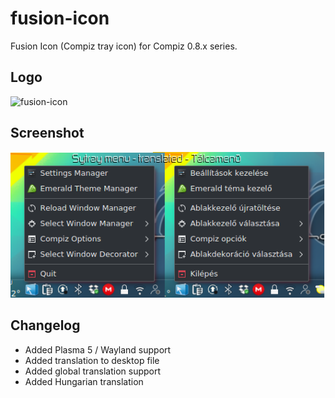 fusion-icon
===========

Fusion Icon (Compiz tray icon) for Compiz 0.8.x series.

Logo
----------
![fusion-icon](https://raw.githubusercontent.com/blackPantherOS/fusion-icon/master/images/scalable/fusion-icon.svg)


Screenshot
----------
![fusion-icon](https://raw.githubusercontent.com/blackPantherOS/fusion-icon/master/images/screenshot.png)

Changelog
----------
- Added Plasma 5 / Wayland support
- Added translation to desktop file
- Added global translation support
- Added Hungarian translation